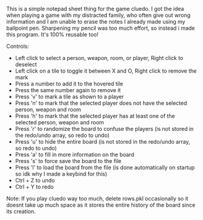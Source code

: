 This is a simple notepad sheet thing for the game cluedo. I got the idea when playing a game with my distracted family, who often give out wrong information and I am unable to erase the notes I already made using my ballpoint pen. Sharpening my pencil was too much effort, so instead i made this program. It's 100% reusable too!

Controls:
- Left click to select a person, weapon, room, or player, Right click to deselect
- Left click on a tile to toggle it between X and O, Right click to remove the mark
- Press a number to add it to the hovered tile
- Press the same number again to remove it
- Press 'v' to mark a tile as shown to a player
- Press 'n' to mark that the selected player does not have the selected person, weapon and room
- Press 'h' to mark that the selected player has at least one of the selected person, weapon and room
- Press 'r' to randomize the board to confuse the players (is not stored in the redo/undo array, so redo to undo)
- Press 'u' to hide the entire board (is not stored in the redo/undo array, so redo to undo)
- Press 'a' to fill in more information on the board
- Press 's' to force save the board to the file
- Press 'l' to load the board from the file (is done automatically on startup so idk why I made a keybind for this)
- Ctrl + Z to undo
- Ctrl + Y to redo

Note: If you play cluedo way too much, delete rows.pkl occasionally so it doesnt take up much space as it stores the entire history of the board since its creation.